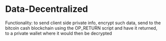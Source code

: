 # Data-Decentralized
Functionality: to send client side private info, encrypt such data,  send to the bitcoin cash blockchain using the OP_RETURN script and have it returned, to a private wallet where it would then be decrypted 

